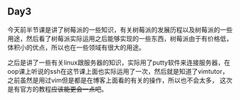 ## Day3

今天前半节课是讲了树莓派的一些知识，有关树莓派的发展历程以及树莓派的一些用途，然后看了树莓派实际运用之后能够实现的一些东西，树莓派由于有价格低，体积小的优点，所以也在一些领域有很大的用途。

之后是讲了一些有关linux跟服务器的知识，实际用了putty软件来连接服务器，在oop课上听说的ssh在这节课上面也实际运用了一次，然后就是知道了vimtutor，之前虽然是用过vim但是都是在博客上面看的有关的操作，所以也不会太多， 这次是有官方的教程~~应该能更会一点吧~~。

